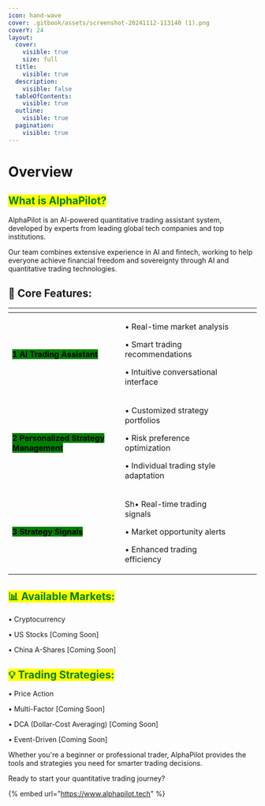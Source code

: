 ```yaml
---
icon: hand-wave
cover: .gitbook/assets/screenshot-20241112-113140 (1).png
coverY: 24
layout:
  cover:
    visible: true
    size: full
  title:
    visible: true
  description:
    visible: false
  tableOfContents:
    visible: true
  outline:
    visible: true
  pagination:
    visible: true
---
```


# Overview

## <mark style="color:green;">What is AlphaPilot?</mark>

AlphaPilot is an AI-powered quantitative trading assistant system, developed by experts from leading global tech companies and top institutions.

Our team combines extensive experience in AI and fintech, working to help everyone achieve financial freedom and sovereignty through AI and quantitative trading technologies.

## 🔑 Core Features:

<table data-view="cards"><thead><tr><th></th><th></th><th data-hidden data-card-cover data-type="files"></th><th data-hidden></th><th data-hidden data-card-target data-type="content-ref"></th></tr></thead><tbody><tr><td><mark style="background-color:green;"><strong>1 AI Trading Assistant</strong></mark></td><td><p>• Real-time market analysis </p><p>• Smart trading recommendations </p><p>• Intuitive conversational interface</p></td><td></td><td></td><td></td></tr><tr><td><mark style="background-color:green;"><strong>2 Personalized Strategy Management</strong></mark></td><td><p>• Customized strategy portfolios </p><p>• Risk preference optimization </p><p>• Individual trading style adaptation</p></td><td></td><td></td><td></td></tr><tr><td><mark style="background-color:green;"><strong>3 Strategy Signals</strong></mark></td><td><p>Sh• Real-time trading signals </p><p>• Market opportunity alerts </p><p>• Enhanced trading efficiency</p></td><td></td><td></td><td></td></tr></tbody></table>

## <mark style="color:green;">📊 Available Markets:</mark>

• Cryptocurrency&#x20;

• US Stocks \[Coming Soon]&#x20;

• China A-Shares \[Coming Soon]



## <mark style="color:green;">💡 Trading Strategies:</mark>

• Price Action&#x20;

• Multi-Factor  \[Coming Soon]&#x20;

• DCA (Dollar-Cost Averaging)  \[Coming Soon]&#x20;

• Event-Driven \[Coming Soon]&#x20;



Whether you're a beginner or professional trader, AlphaPilot provides the tools and strategies you need for smarter trading decisions.

Ready to start your quantitative trading journey?

{% embed url="https://www.alphapilot.tech" %}

